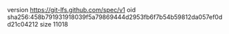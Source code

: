 version https://git-lfs.github.com/spec/v1
oid sha256:458b791931918039f5a79869444d2953fb6f7b54b59812da057ef0dd21c04212
size 11018
